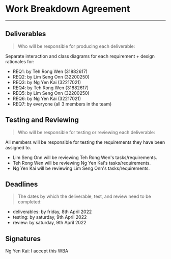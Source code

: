 # Work Breakdown Agreement

---

## Deliverables

>Who will be responsible for producing each deliverable:

Separate interaction and class diagrams for each requirement + design rationales for:

- REQ1: by Teh Rong Wen (31882617)
- REQ2: by Lim Seng Onn (32200250)
- REQ3: by Ng Yen Kai (32217021)
- REQ4: by Teh Rong Wen (31882617)
- REQ5: by Lim Seng Onn (32200250)
- REQ6: by Ng Yen Kai (32217021)
- REQ7: by everyone (all 3 members in the team)

## Testing and Reviewing

>Who will be responsible for testing or reviewing each deliverable:

All members will be responsible for testing the requirements they have been assigned to.

- Lim Seng Onn will be reviewing Teh Rong Wen's tasks/requirements.
- Teh Rong Wen will be reviewing Ng Yen Kai's tasks/requirements.
- Ng Yen Kai will be reviewing Lim Seng Onn's tasks/requirements.

## Deadlines

>The dates by which the deliverable, test, and review need to be completed:

- deliverables: by friday, 8th April 2022
- testing: by saturday, 9th April 2022
- review: by saturday, 9th April 2022

## Signatures

Ng Yen Kai: I accept this WBA
